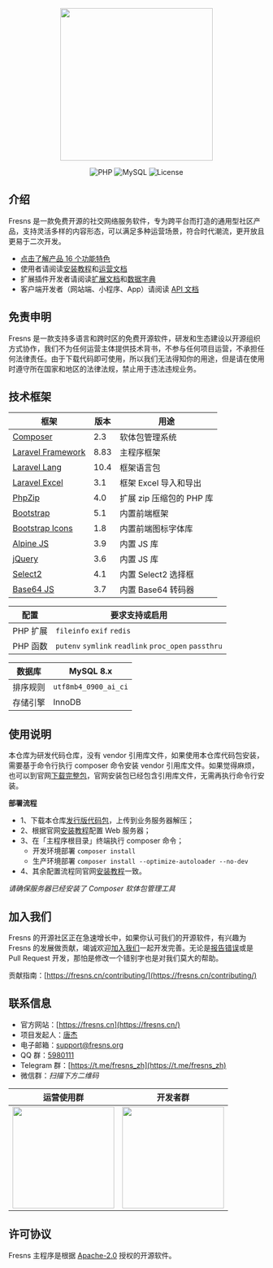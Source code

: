 <p align="center"><a href="https://fresns.cn" target="_blank"><img src="https://cdn.fresns.cn/images/logo.png" width="300"></a></p>

<p align="center">
<img src="https://img.shields.io/badge/PHP-%5E8.0-green" alt="PHP">
<img src="https://img.shields.io/badge/MySQL-%5E8.0-orange" alt="MySQL">
<img src="https://img.shields.io/badge/License-Apache--2.0-blue" alt="License">
</p>

## 介绍

Fresns 是一款免费开源的社交网络服务软件，专为跨平台而打造的通用型社区产品，支持灵活多样的内容形态，可以满足多种运营场景，符合时代潮流，更开放且更易于二次开发。

- [点击了解产品 16 个功能特色](https://fresns.cn/guide/features.html)
- 使用者请阅读[安装教程](https://fresns.cn/guide/install.html)和[运营文档](https://fresns.cn/guide/operating.html)
- 扩展插件开发者请阅读[扩展文档](https://fresns.cn/extensions/)和[数据字典](https://fresns.cn/database/)
- 客户端开发者（网站端、小程序、App）请阅读 [API 文档](https://fresns.cn/api/)

## 免责申明

Fresns 是一款支持多语言和跨时区的免费开源软件，研发和生态建设以开源组织方式协作，我们不为任何运营主体提供技术背书，不参与任何项目运营，不承担任何法律责任。由于下载代码即可使用，所以我们无法得知你的用途，但是请在使用时遵守所在国家和地区的法律法规，禁止用于违法违规业务。

## 技术框架

| 框架 | 版本 | 用途 |
| --- | --- | --- |
| [Composer](https://github.com/composer/composer) | 2.3 | 软体包管理系统 |
| [Laravel Framework](https://github.com/laravel/framework) | 8.83 | 主程序框架 |
| [Laravel Lang](https://github.com/Laravel-Lang/lang) | 10.4 | 框架语言包 |
| [Laravel Excel](https://github.com/SpartnerNL/Laravel-Excel) | 3.1 | 框架 Excel 导入和导出 |
| [PhpZip](https://github.com/Ne-Lexa/php-zip) | 4.0 | 扩展 zip 压缩包的 PHP 库 |
| [Bootstrap](https://getbootstrap.com/) | 5.1 | 内置前端框架 |
| [Bootstrap Icons](https://icons.getbootstrap.com/) | 1.8 | 内置前端图标字体库 |
| [Alpine JS](https://github.com/alpinejs/alpine) | 3.9 | 内置 JS 库 |
| [jQuery](https://github.com/jquery/jquery) | 3.6 | 内置 JS 库 |
| [Select2](https://github.com/select2/select2) | 4.1 | 内置 Select2 选择框 |
| [Base64 JS](https://github.com/dankogai/js-base64) | 3.7 | 内置 Base64 转码器 |

| 配置 | 要求支持或启用 |
| --- | --- |
| PHP 扩展 | `fileinfo` `exif` `redis` |
| PHP 函数 | `putenv` `symlink` `readlink` `proc_open` `passthru` |

| 数据库 | MySQL 8.x |
| --- | --- |
| 排序规则 | `utf8mb4_0900_ai_ci` |
| 存储引擎 | InnoDB |

## 使用说明

本仓库为研发代码仓库，没有 vendor 引用库文件，如果使用本仓库代码包安装，需要基于命令行执行 composer 命令安装 vendor 引用库文件。如果觉得麻烦，也可以到官网[下载完整包](https://apps.fresns.cn/)，官网安装包已经包含引用库文件，无需再执行命令行安装。

**部署流程**

- 1、下载本仓库[发行版代码包](https://gitee.com/fresns/fresns/releases)，上传到业务服务器解压；
- 2、根据官网[安装教程](https://fresns.cn/guide/install.html)配置 Web 服务器；
- 3、在「主程序根目录」终端执行 composer 命令；
    - 开发环境部署 `composer install`
    - 生产环境部署 `composer install --optimize-autoloader --no-dev`
- 4、其余配置流程同官网[安装教程](https://fresns.cn/guide/install.html)一致。

*请确保服务器已经安装了 Composer 软体包管理工具*

## 加入我们

Fresns 的开源社区正在急速增长中，如果你认可我们的开源软件，有兴趣为 Fresns 的发展做贡献，竭诚欢迎[加入我们](https://fresns.cn/community/join.html)一起开发完善。无论是[报告错误](https://fresns.cn/guide/feedback.html)或是 Pull Request 开发，那怕是修改一个错别字也是对我们莫大的帮助。

贡献指南：[https://fresns.cn/contributing/](https://fresns.cn/contributing/)

## 联系信息

- 官方网站：[https://fresns.cn](https://fresns.cn/)
- 项目发起人：[唐杰](https://tangjie.me/)
- 电子邮箱：[support@fresns.org](mailto:support@fresns.org)
- QQ 群：[5980111](https://qm.qq.com/cgi-bin/qm/qr?k=R2pfcPUd4Nyc87AKdkuHP9yJ0MhddUaz&jump_from=webapi)
- Telegram 群：[https://t.me/fresns_zh](https://t.me/fresns_zh)
- 微信群：*扫描下方二维码*

| 运营使用群 | 开发者群 |
| :-: | :-: |
| <img src="https://fresns.cn/assets/wechat/operating.png" width="200"> | <img src="https://fresns.cn/assets/wechat/developer.png" width="200"> |

## 许可协议

Fresns 主程序是根据 [Apache-2.0](https://github.com/fresns/fresns/blob/main/LICENSE) 授权的开源软件。
